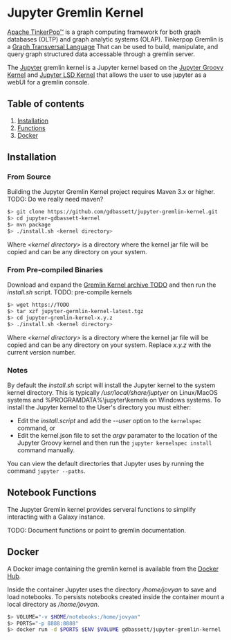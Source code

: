 # Jupyter Gremlin Kernel

[Apache TinkerPop™](http://tinkerpop.apache.org/) is a graph computing framework for both graph databases (OLTP) and graph analytic systems (OLAP).  Tinkerpop Gremlin is a [Graph Transversal Language](http://tinkerpop.apache.org/gremlin.html) That can be used to build, manipulate, and query graph structured data accessable through a gremlin server.

The [Jupyter](https://jupyter.org) gremlin kernel is a Jupyter kernel based on the [Jupyter Groovy Kernel](https://github.com/lappsgrid-incubator/jupyter-groovy-kernel) and [Jupyter LSD Kernel](https://github.com/lappsgrid-incubator/jupyter-lsd-kernel) that allows the user to use jupyter as a webUI for a gremlin console.

## Table of contents
1. [Installation](#installation)
1. [Functions](#notebook-functions)
1. [Docker](#docker)

## Installation

### From Source

Building the Jupyter Gremlin Kernel project requires Maven 3.x or higher.
TODO: Do we really need maven?

```bash
$> git clone https://github.com/gdbassett/jupyter-gremlin-kernel.git 
$> cd jupyter-gdbassett-kernel
$> mvn package
$> ./install.sh <kernel directory>
```

Where *&lt;kernel directory&gt;* is a directory where the kernel jar file will be copied and can be any directory on your system.

### From Pre-compiled Binaries

Download and expand the [Gremlin Kernel archive TODO](TODO) and then run the *install.sh* script.
TODO: pre-compile kernels

```bash
$> wget https://TODO
$> tar xzf jupyter-germlin-kernel-latest.tgz
$> cd jupyter-gremlin-kernel-x.y.z
$> ./install.sh <kernel directory>
```

Where *&lt;kernel directory&gt;* is a directory where the kernel jar file will be copied and can be any directory on your system. Replace *x.y.z* with the current version number.

### Notes

By default the *install.sh* script will install the Jupyter kernel to the system kernel directory. This is typically */usr/local/share/juptyer* on Linux/MacOS systems and %PROGRAMDATA%\jupyter\kernels on Windows systems.  To install the Jupyter kernel to the User's directory you must either:

* Edit the *install.script* and add the *--user* option to the `kernelspec` command, or
* Edit the kernel.json file to set the *argv* paramater to the location of the Jupyter Groovy kernel and then run the `jupyter kernelspec install` command manually.

You can view the default directories that Jupyter uses by running the command `jupyter --paths`.


## Notebook Functions

The Jupyter Gremlin kernel provides serveral functions to simplify interacting with a Galaxy instance.

TODO: Document functions or point to gremlin documentation.

## Docker

A Docker image containing the gremlin kernel is available from the [Docker Hub](https://hub.docker.com/TBD).  

Inside the container Jupyter uses the directory */home/jovyan* to save and load notebooks.  To persists notebooks created inside the container mount a local directory as */home/jovyan*.

```bash
$> VOLUME="-v $HOME/notebooks:/home/jovyan"
$> PORTS="-p 8888:8888"
$> docker run -d $PORTS $ENV $VOLUME gdbassett/jupyter-gremlin-kernel 
```
